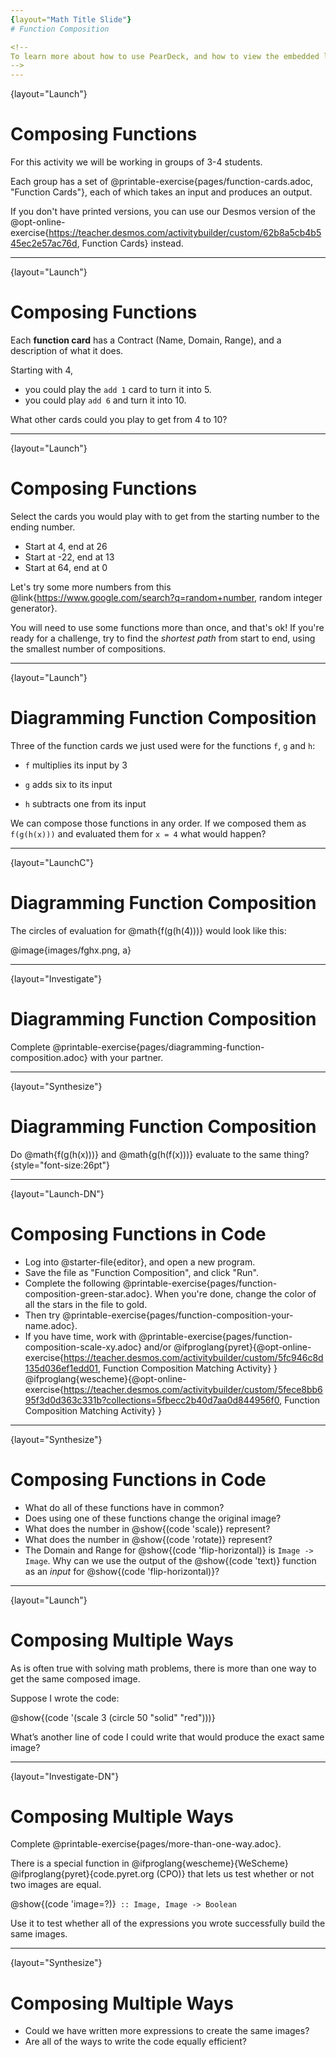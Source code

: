 ```yaml
---
{layout="Math Title Slide"}
# Function Composition

<!--
To learn more about how to use PearDeck, and how to view the embedded links on these slides without going into present mode visit https://help.peardeck.com/en
-->
---
```

{layout="Launch"}
# Composing Functions 

For this activity we will be working in groups of 3-4 students.

Each group has a set of @printable-exercise{pages/function-cards.adoc, "Function Cards"}, each of which takes an input and produces an output. 

If you don't have printed versions, you can use our Desmos version of the @opt-online-exercise{https://teacher.desmos.com/activitybuilder/custom/62b8a5cb4b545ec2e57ac76d, Function Cards} instead.

---
{layout="Launch"}
# Composing Functions

Each __function card__ has a Contract (Name, Domain, Range), and a description of what it does. 

Starting with 4, 
- you could play the `add 1` card to turn it into 5.
- you could play `add 6` and turn it into 10.

What other cards could you play to get from 4 to 10? 
 
---
{layout="Launch"}
# Composing Functions

Select the cards you would play with to get from the starting number to the ending number. 
- Start at 4, end at 26
- Start at -22, end at 13
- Start at 64, end at 0

Let's try some more numbers from this @link{https://www.google.com/search?q=random+number, random integer generator}.

You will need to use some functions more than once, and that's ok! If you're ready for a challenge, try to find the _shortest path_ from start to end, using the smallest number of compositions.

---
{layout="Launch"}
# Diagramming Function Composition

Three of the function cards we just used were for the functions `f`, `g` and `h`:

* `f` multiplies its input by 3

* `g` adds six to its input

* `h` subtracts one from its input

We can compose those functions in any order. If we composed them as `f(g(h(x)))` and evaluated them for `x = 4` what would happen?

---
{layout="LaunchC"}
# Diagramming Function Composition

The circles of evaluation for @math{f(g(h(4)))} would look like this:

@image{images/fghx.png, a}
 
---
{layout="Investigate"}
# Diagramming Function Composition

Complete @printable-exercise{pages/diagramming-function-composition.adoc} with your partner.

---
{layout="Synthesize"}
# Diagramming Function Composition

Do @math{f(g(h(x)))} and @math{g(h(f(x)))} evaluate to the same thing? {style="font-size:26pt"}

<!--
Why not? _order matters!_
-->

---
{layout="Launch-DN"}
# Composing Functions in Code 

- Log into @starter-file{editor}, and open a new program.
- Save the file as "Function Composition", and click "Run".
- Complete the following @printable-exercise{pages/function-composition-green-star.adoc}. When you're done, change the color of all the stars in the file to gold. 
- Then try @printable-exercise{pages/function-composition-your-name.adoc}.
- If you have time, work with @printable-exercise{pages/function-composition-scale-xy.adoc} and/or
@ifproglang{pyret}{@opt-online-exercise{https://teacher.desmos.com/activitybuilder/custom/5fc946c8d135d036ef1edd01, Function Composition Matching Activity}
}
@ifproglang{wescheme}{@opt-online-exercise{https://teacher.desmos.com/activitybuilder/custom/5fece8bb695f3d0d363c331b?collections=5fbecc2b40d7aa0d844956f0, Function Composition Matching Activity}
}

<!--
While students are exploring, be available for support but encourage student discussion to solve problems. Many student questions can be addressed with these responses:

Did you try drawing the Circle of Evaluation first? 
Did you check the contract? 
Have you pressed the Run button to save your Definitions changes?

Encourage students to practice writing comments in the code to describe what is being produced, using @ifproglang{wescheme}{`;`} @ifproglang{pyret}{`#`} at the beginning of the line.
-->


---
{layout="Synthesize"}
# Composing Functions in Code

- What do all of these functions have in common?
- Does using one of these functions change the original image?
- What does the number in @show{(code 'scale)} represent?
- What does the number in @show{(code 'rotate)} represent?
- The Domain and Range for @show{(code 'flip-horizontal)} is `Image -> Image`.  Why can we use the output of the @show{(code 'text)} function as an _input_ for @show{(code 'flip-horizontal)}?

<!-- 
Fun with Images!
Now that students have learned how to use all of these image-composing functions, you may want to give them a chance to create a design of their own, tasking them with using at least 4 functions to create an image of their choosing.

Our @link{../flags/index.shtml, Flags lesson} also dives deeper into image composition.
-->

---
{layout="Launch"}
# Composing Multiple Ways 

As is often true with solving math problems, there is more than one way to get the same composed image.

Suppose I wrote the code: 

@show{(code '(scale 3 (circle 50 "solid" "red")))}

What’s another line of code I could write that would produce the exact same image?
    
<!-- 
@show{(code '(circle 150 "solid" "red"))}
-->

---
{layout="Investigate-DN"}
# Composing Multiple Ways 

Complete @printable-exercise{pages/more-than-one-way.adoc}.

There is a special function in @ifproglang{wescheme}{WeScheme} @ifproglang{pyret}{code.pyret.org (CPO)} that lets us test whether or not two images are equal.

@show{(code 'image=?)}` :: Image, Image -> Boolean`

Use it to test whether all of the expressions you wrote successfully build the same images.

---
{layout="Synthesize"}
# Composing Multiple Ways 

- Could we have written more expressions to create the same images?
- Are all of the ways to write the code equally efficient?
